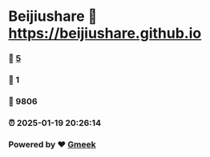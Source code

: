 # Beijiushare :link: https://beijiushare.github.io 
### :page_facing_up: [5](https://beijiushare.github.io/tag.html) 
### :speech_balloon: 1 
### :hibiscus: 9806 
### :alarm_clock: 2025-01-19 20:26:14 
### Powered by :heart: [Gmeek](https://github.com/Meekdai/Gmeek)
